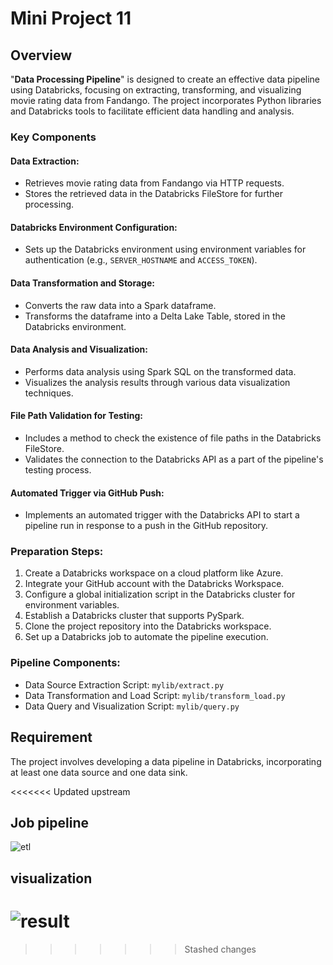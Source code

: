 # Mini Project 11

## Overview
"**Data Processing Pipeline**" is designed to create an effective data pipeline using Databricks, focusing on extracting, transforming, and visualizing movie rating data from Fandango. The project incorporates Python libraries and Databricks tools to facilitate efficient data handling and analysis.

### Key Components

#### Data Extraction:
- Retrieves movie rating data from Fandango via HTTP requests.
- Stores the retrieved data in the Databricks FileStore for further processing.

#### Databricks Environment Configuration:
- Sets up the Databricks environment using environment variables for authentication (e.g., `SERVER_HOSTNAME` and `ACCESS_TOKEN`).

#### Data Transformation and Storage:
- Converts the raw data into a Spark dataframe.
- Transforms the dataframe into a Delta Lake Table, stored in the Databricks environment.

#### Data Analysis and Visualization:
- Performs data analysis using Spark SQL on the transformed data.
- Visualizes the analysis results through various data visualization techniques.

#### File Path Validation for Testing:
- Includes a method to check the existence of file paths in the Databricks FileStore.
- Validates the connection to the Databricks API as a part of the pipeline's testing process.

#### Automated Trigger via GitHub Push:
- Implements an automated trigger with the Databricks API to start a pipeline run in response to a push in the GitHub repository.

### Preparation Steps:
1. Create a Databricks workspace on a cloud platform like Azure.
2. Integrate your GitHub account with the Databricks Workspace.
3. Configure a global initialization script in the Databricks cluster for environment variables.
4. Establish a Databricks cluster that supports PySpark.
5. Clone the project repository into the Databricks workspace.
6. Set up a Databricks job to automate the pipeline execution.

### Pipeline Components:
- Data Source Extraction Script: `mylib/extract.py`
- Data Transformation and Load Script: `mylib/transform_load.py`
- Data Query and Visualization Script: `mylib/query.py`

## Requirement
The project involves developing a data pipeline in Databricks, incorporating at least one data source and one data sink.

<<<<<<< Updated upstream
## Job pipeline
![etl](https://github.com/nogibjj/Mini_Project11_Yabei/assets/143656459/57c258ce-ef7f-4970-9d8c-6ec3aeca6e22)

## visualization
![result](https://github.com/nogibjj/Mini_Project11_Yabei/assets/143656459/ce851b21-99c2-44d3-8e18-5c30175aaee0)
=======

>>>>>>> Stashed changes

